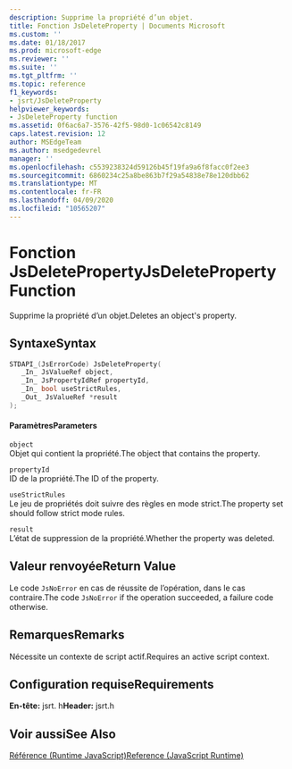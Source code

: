 ```yaml
---
description: Supprime la propriété d’un objet.
title: Fonction JsDeleteProperty | Documents Microsoft
ms.custom: ''
ms.date: 01/18/2017
ms.prod: microsoft-edge
ms.reviewer: ''
ms.suite: ''
ms.tgt_pltfrm: ''
ms.topic: reference
f1_keywords:
- jsrt/JsDeleteProperty
helpviewer_keywords:
- JsDeleteProperty function
ms.assetid: 0f6ac6a7-3576-42f5-98d0-1c06542c8149
caps.latest.revision: 12
author: MSEdgeTeam
ms.author: msedgedevrel
manager: ''
ms.openlocfilehash: c5539238324d59126b45f19fa9a6f8facc0f2ee3
ms.sourcegitcommit: 6860234c25a8be863b7f29a54838e78e120dbb62
ms.translationtype: MT
ms.contentlocale: fr-FR
ms.lasthandoff: 04/09/2020
ms.locfileid: "10565207"
---
```

# <span data-ttu-id="cb44b-103">Fonction JsDeleteProperty</span><span class="sxs-lookup"><span data-stu-id="cb44b-103">JsDeleteProperty Function</span></span>
<span data-ttu-id="cb44b-104">Supprime la propriété d’un objet.</span><span class="sxs-lookup"><span data-stu-id="cb44b-104">Deletes an object's property.</span></span>  
  
## <span data-ttu-id="cb44b-105">Syntaxe</span><span class="sxs-lookup"><span data-stu-id="cb44b-105">Syntax</span></span>  
  
```cpp  
STDAPI_(JsErrorCode) JsDeleteProperty(  
   _In_ JsValueRef object,  
   _In_ JsPropertyIdRef propertyId,  
   _In_ bool useStrictRules,  
   _Out_ JsValueRef *result  
);  
```  
  
#### <span data-ttu-id="cb44b-106">Paramètres</span><span class="sxs-lookup"><span data-stu-id="cb44b-106">Parameters</span></span>  
 `object`  
 <span data-ttu-id="cb44b-107">Objet qui contient la propriété.</span><span class="sxs-lookup"><span data-stu-id="cb44b-107">The object that contains the property.</span></span>  
  
 `propertyId`  
 <span data-ttu-id="cb44b-108">ID de la propriété.</span><span class="sxs-lookup"><span data-stu-id="cb44b-108">The ID of the property.</span></span>  
  
 `useStrictRules`  
 <span data-ttu-id="cb44b-109">Le jeu de propriétés doit suivre des règles en mode strict.</span><span class="sxs-lookup"><span data-stu-id="cb44b-109">The property set should follow strict mode rules.</span></span>  
  
 `result`  
 <span data-ttu-id="cb44b-110">L’état de suppression de la propriété.</span><span class="sxs-lookup"><span data-stu-id="cb44b-110">Whether the property was deleted.</span></span>  
  
## <span data-ttu-id="cb44b-111">Valeur renvoyée</span><span class="sxs-lookup"><span data-stu-id="cb44b-111">Return Value</span></span>  
 <span data-ttu-id="cb44b-112">Le code `JsNoError` en cas de réussite de l’opération, dans le cas contraire.</span><span class="sxs-lookup"><span data-stu-id="cb44b-112">The code `JsNoError` if the operation succeeded, a failure code otherwise.</span></span>  
  
## <span data-ttu-id="cb44b-113">Remarques</span><span class="sxs-lookup"><span data-stu-id="cb44b-113">Remarks</span></span>  
 <span data-ttu-id="cb44b-114">Nécessite un contexte de script actif.</span><span class="sxs-lookup"><span data-stu-id="cb44b-114">Requires an active script context.</span></span>  
  
## <span data-ttu-id="cb44b-115">Configuration requise</span><span class="sxs-lookup"><span data-stu-id="cb44b-115">Requirements</span></span>  
 <span data-ttu-id="cb44b-116">**En-tête:** jsrt. h</span><span class="sxs-lookup"><span data-stu-id="cb44b-116">**Header:** jsrt.h</span></span>  
  
## <span data-ttu-id="cb44b-117">Voir aussi</span><span class="sxs-lookup"><span data-stu-id="cb44b-117">See Also</span></span>  
 [<span data-ttu-id="cb44b-118">Référence (Runtime JavaScript)</span><span class="sxs-lookup"><span data-stu-id="cb44b-118">Reference (JavaScript Runtime)</span></span>](../chakra-hosting/reference-javascript-runtime.md)
